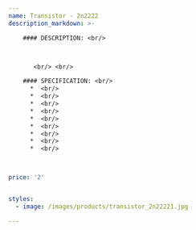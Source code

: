 ```yaml
---
name: Transistor - 2n2222
description_markdown: >-

    #### DESCRIPTION: <br/>



       <br/> <br/>

    #### SPECIFICATION: <br/>
      *  <br/>
      *  <br/>
      *  <br/>
      *  <br/>
      *  <br/>
      *  <br/>
      *  <br/>
      *  <br/>
      *  <br/>



price: '2'


styles:
  - image: /images/products/transistor_2n22221.jpg

---
```

